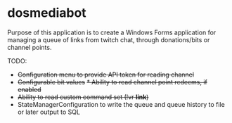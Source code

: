 # dosmediabot

Purpose of this application is to create a Windows Forms application for managing a queue of links from twitch chat, through donations/bits or channel points.  

TODO:
* ~~Configuration menu to provide API token for reading channel~~
* ~~Configurable bit values~~
~~* Ability to read channel point redeems, if enabled~~
* ~~Ability to read custom command set (!vr **link**)~~
* StateManagerConfiguration to write the queue and queue history to file or later output to SQL